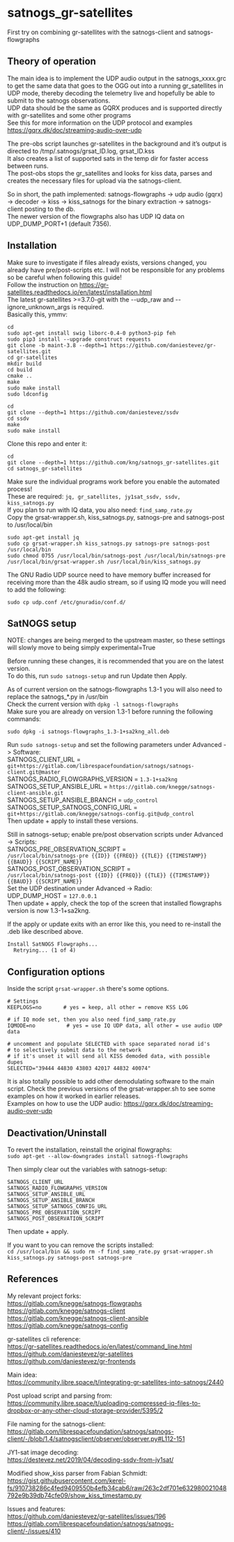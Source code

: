 # satnogs_gr-satellites
First try on combining gr-satellites with the satnogs-client and satnogs-flowgraphs

## Theory of operation
The main idea is to implement the UDP audio output in the satnogs_xxxx.grc to get the same data that goes to the OGG out into a running gr_satellites in UDP mode, thereby decoding the telemetry live and hopefully be able to submit to the satnogs observations.<br>
UDP data should be the same as GQRX produces and is supported directly with gr-satellites and some other programs<br>
See this for more information on the UDP protocol and examples https://gqrx.dk/doc/streaming-audio-over-udp

The pre-obs script launches gr-satellites in the background and it’s output is directed to /tmp/.satnogs/grsat_ID.log, grsat_ID.kss<br>
It also creates a list of supported sats in the temp dir for faster access between runs.<br>
The post-obs stops the gr_satellites and looks for kiss data, parses and creates the necessary files for upload via the satnogs-client.

So in short, the path implemented: satnogs-flowgraphs -> udp audio (gqrx) -> decoder -> kiss -> kiss_satnogs for the binary extraction -> satnogs-client posting to the db.<br>
The newer version of the flowgraphs also has UDP IQ data on UDP_DUMP_PORT+1 (default 7356).

## Installation
Make sure to investigate if files already exists, versions changed, you already have pre/post-scripts etc. I will not be responsible for any problems so be careful when following this guide!<br>
Follow the instruction on https://gr-satellites.readthedocs.io/en/latest/installation.html<br>
The latest gr-satellites >=3.7.0-git with the --udp_raw and --ignore_unknown_args is required.<br>
Basically this, ymmv:
````
cd
sudo apt-get install swig liborc-0.4-0 python3-pip feh
sudo pip3 install --upgrade construct requests
git clone -b maint-3.8 --depth=1 https://github.com/daniestevez/gr-satellites.git
cd gr-satellites
mkdir build
cd build
cmake ..
make
sudo make install
sudo ldconfig

cd
git clone --depth=1 https://github.com/daniestevez/ssdv
cd ssdv
make
sudo make install
````

Clone this repo and enter it:<br>
````
cd
git clone --depth=1 https://github.com/kng/satnogs_gr-satellites.git
cd satnogs_gr-satellites
````

Make sure the individual programs work before you enable the automated process!<br>
These are required: `jq, gr_satellites, jy1sat_ssdv, ssdv, kiss_satnogs.py`<br>
If you plan to run with IQ data, you also need: `find_samp_rate.py`<br>
Copy the grsat-wrapper.sh, kiss_satnogs.py, satnogs-pre and satnogs-post to /usr/local/bin<br>

````
sudo apt-get install jq
sudo cp grsat-wrapper.sh kiss_satnogs.py satnogs-pre satnogs-post /usr/local/bin
sudo chmod 0755 /usr/local/bin/satnogs-post /usr/local/bin/satnogs-pre /usr/local/bin/grsat-wrapper.sh /usr/local/bin/kiss_satnogs.py
````

The GNU Radio UDP source need to have memory buffer increased for receiving more than the 48k audio stream, so if using IQ mode you will need to add the following:
````
sudo cp udp.conf /etc/gnuradio/conf.d/
````

## SatNOGS setup

NOTE: changes are being merged to the upstream master, so these settings will slowly move to being simply experimental=True<P>

Before running these changes, it is recommended that you are on the latest version.<br>
To do this, run `sudo satnogs-setup` and run Update then Apply.<P>

As of current version on the satnogs-flowgraphs 1.3-1 you will also need to replace the satnogs_*.py in /usr/bin<br>
Check the current version with `dpkg -l satnogs-flowgraphs`<br>
Make sure you are already on version 1.3-1 before running the following commands:
````
sudo dpkg -i satnogs-flowgraphs_1.3-1+sa2kng_all.deb
````

Run `sudo satnogs-setup` and set the following parameters under Advanced -> Software:<br>
SATNOGS_CLIENT_URL = `git+https://gitlab.com/librespacefoundation/satnogs/satnogs-client.git@master`<br>
SATNOGS_RADIO_FLOWGRAPHS_VERSION =  `1.3-1+sa2kng`<br>
SATNOGS_SETUP_ANSIBLE_URL = `https://gitlab.com/knegge/satnogs-client-ansible.git`<br>
SATNOGS_SETUP_ANSIBLE_BRANCH = `udp_control`<br>
SATNOGS_SETUP_SATNOGS_CONFIG_URL = `git+https://gitlab.com/knegge/satnogs-config.git@udp_control`<br>
Then update + apply to install these versions.<P>

Still in satnogs-setup; enable pre/post observation scripts under Advanced -> Scripts:<br>
SATNOGS_PRE_OBSERVATION_SCRIPT = <br>`/usr/local/bin/satnogs-pre {{ID}} {{FREQ}} {{TLE}} {{TIMESTAMP}} {{BAUD}} {{SCRIPT_NAME}}`<br>
SATNOGS_POST_OBSERVATION_SCRIPT = <br>`/usr/local/bin/satnogs-post {{ID}} {{FREQ}} {{TLE}} {{TIMESTAMP}} {{BAUD}} {{SCRIPT_NAME}}`<br>
Set the UDP destination under Advanced -> Radio:<br>
UDP_DUMP_HOST = `127.0.0.1`<br>
Then update + apply, check the top of the screen that installed flowgraphs version is now 1.3-1+sa2kng.<P>

If the apply or update exits with an error like this, you need to re-install the .deb like described above.
````
Install SatNOGS Flowgraphs...
  Retrying... (1 of 4)
````

## Configuration options

Inside the script `grsat-wrapper.sh` there's some options. 
````
# Settings
KEEPLOGS=no       # yes = keep, all other = remove KSS LOG

# if IQ mode set, then you also need find_samp_rate.py
IQMODE=no          # yes = use IQ UDP data, all other = use audio UDP data

# uncomment and populate SELECTED with space separated norad id's
# to selectively submit data to the network
# if it's unset it will send all KISS demoded data, with possible dupes
SELECTED="39444 44830 43803 42017 44832 40074"
````

It is also totally possible to add other demodulating software to the main script. Check the previous versions of the grsat-wrapper.sh to see some examples on how it worked in earlier releases.<br>
Examples on how to use the UDP audio: https://gqrx.dk/doc/streaming-audio-over-udp

## Deactivation/Uninstall

To revert the installation, reinstall the original flowgraphs:<br>
`sudo apt-get --allow-downgrades install satnogs-flowgraphs`<br>

Then simply clear out the variables with satnogs-setup:<br>
```
SATNOGS_CLIENT_URL
SATNOGS_RADIO_FLOWGRAPHS_VERSION
SATNOGS_SETUP_ANSIBLE_URL
SATNOGS_SETUP_ANSIBLE_BRANCH
SATNOGS_SETUP_SATNOGS_CONFIG_URL
SATNOGS_PRE_OBSERVATION_SCRIPT
SATNOGS_POST_OBSERVATION_SCRIPT
```
Then update + apply.

If you want to you can remove the scripts installed:<br>
`cd /usr/local/bin && sudo rm -f find_samp_rate.py grsat-wrapper.sh kiss_satnogs.py satnogs-post satnogs-pre`

## References

My relevant project forks:<br>
https://gitlab.com/knegge/satnogs-flowgraphs<br>
https://gitlab.com/knegge/satnogs-client<br>
https://gitlab.com/knegge/satnogs-client-ansible<br>
https://gitlab.com/knegge/satnogs-config<br>

gr-satellites cli reference:<br>
https://gr-satellites.readthedocs.io/en/latest/command_line.html<br>
https://github.com/daniestevez/gr-satellites<br>
https://github.com/daniestevez/gr-frontends

Main idea:<br>
https://community.libre.space/t/integrating-gr-satellites-into-satnogs/2440

Post upload script and parsing from:<br>
https://community.libre.space/t/uploading-compressed-iq-files-to-dropbox-or-any-other-cloud-storage-provider/5395/2

File naming for the satnogs-client:<br>
https://gitlab.com/librespacefoundation/satnogs/satnogs-client/-/blob/1.4/satnogsclient/observer/observer.py#L112-151

JY1-sat image decoding:<br>
https://destevez.net/2019/04/decoding-ssdv-from-jy1sat/

Modified show_kiss parser from Fabian Schmidt:<br>
https://gist.githubusercontent.com/kerel-fs/910738286c4fed9409550b4efb34cab6/raw/263c2df701e632980021048792e9b39db74cfe09/show_kiss_timestamp.py

Issues and features:<br>
https://github.com/daniestevez/gr-satellites/issues/196<br>
https://gitlab.com/librespacefoundation/satnogs/satnogs-client/-/issues/410
